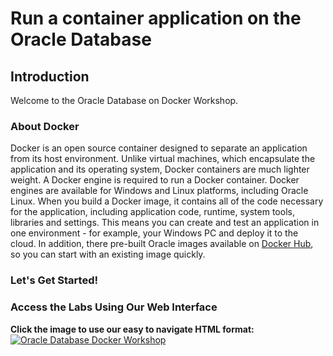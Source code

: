 # Run a container application on the Oracle Database
## Introduction

Welcome to the Oracle Database on Docker Workshop. 

### About Docker

Docker is an open source container designed to separate an application from its host environment. Unlike virtual machines, which encapsulate the application and its operating system, Docker containers are much lighter weight. A Docker engine is required to run a Docker container. Docker engines are available for Windows and Linux platforms, including Oracle Linux. When you build a Docker image, it contains all of the code necessary for the application, including application code, runtime, system tools, libraries and settings. This means you can create and test an application in one environment - for example, your Windows PC and deploy it to the cloud. In addition, there pre-built Oracle images available on [Docker Hub](https://hub.docker.com/u/oracle/), so you can start with an existing image quickly.

### **Let's Get Started!**

### Access the Labs Using Our Web Interface
**Click the image to use our easy to navigate HTML format:**
[![Oracle Database Docker Workshop](images/docker-database-workshop.png " ")](https://oracle.github.io/learning-library/data-management-library/database/docker/db-on-docker)
